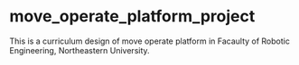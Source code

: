 # move_operate_platform_project
This is a curriculum design of move operate platform in Facaulty of Robotic Engineering, Northeastern University.

